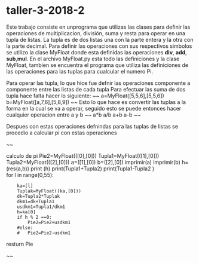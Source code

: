 # taller-3-2018-2


Este trabajo consiste en unprograma que utilizas las clases para definir las operaciones de multiplicacion, división, suma y resta para operar en una tupla de listas. 
La tupla es de dos listas una con la parte entera y la otra con la parte decimal.
Para definir las operaciones con sus respectivos simbolos se utilizo la clase MyFloat donde esta definidas las operaciones
__div__, __add__, __sub__,__mul__.
En el archivo MyFloat.py esta todo las definiciones y la clase MyFloat, tambien se encuentra el programa que utiliza las definiciones de las operaciones para las tuplas para cualcular el numero Pi.

Para operar las tupla, lo que hice fue defnir las operaciones componente a componente entre las listas de cada tupla
Para efectuar las suma de dos tupla hace falta hacer lo siguiente:
~~
a=MyFloat([5,5,6],[5,5,6])
b=MyFloat([a,7,6],[5,8,9])
~~
Esto lo que hace es convertir las tuplas a la forma en la cual se va a operar, seguido esto se puede entonces hacer cualquier operacion entre a y b
~~
a*b
a/b
a+b
a-b
~~

Despues con estas operaciones defnindas para las tuplas de listas
se procedio a calcular pi con estas operaciones



~~




calculo de pi 
	Pie2=MyFloat(([0],[0]))
	Tupla1=MyFloat(([1],[0]))
	Tupla2=MyFloat(([2],[0]))
	a=([1],[0])
	b=([2],[0])
	imprimir(a)
	imprimir(b)
	h=(res(a,b))
	print (h)
	print(Tupla1+Tupla2)
	print(Tupla1-Tupla2	)	
	for l in range(0,55):
		
		ka=[l]
		Tuplak=MyFloat((ka,[0]))
		dk=Tupla2*Tuplak
		dkm1=dk+Tupla1
		usdkm1=Tupla1/dkm1
		h=ka[0]
		if h % 2 ==0:
			Pie2=Pie2+usdkm1
		#else:
		#	Pie2=Pie2-usdkm1
  resturn Pie
  

~~
